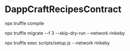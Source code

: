 # DappCraftRecipesContract

npx truffle compile

npx truffle migrate --f 3 --skip-dry-run --network rinkeby

npx truffle exec scripts/setup.js --network rinkeby
